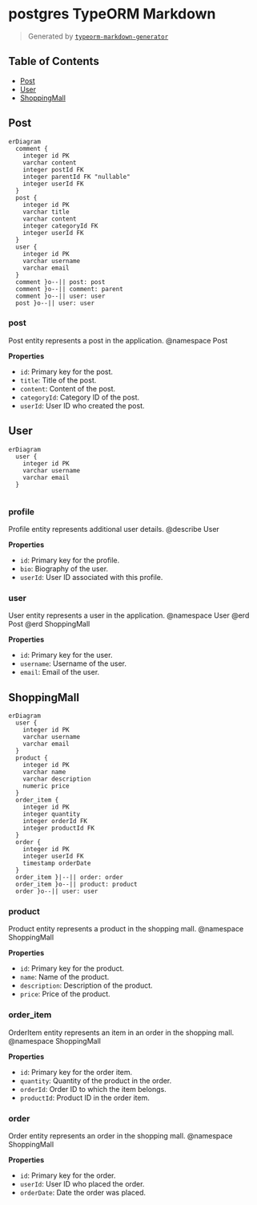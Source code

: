 # postgres TypeORM Markdown

> Generated by [`typeorm-markdown-generator`](https://github.com/hermin9804/typeorm-markdown-generator)



## Table of Contents



- [Post](#post)
- [User](#user)
- [ShoppingMall](#shoppingmall)


## Post

```mermaid
erDiagram
  comment {
    integer id PK
    varchar content
    integer postId FK
    integer parentId FK "nullable"
    integer userId FK
  }
  post {
    integer id PK
    varchar title
    varchar content
    integer categoryId FK
    integer userId FK
  }
  user {
    integer id PK
    varchar username
    varchar email
  }
  comment }o--|| post: post
  comment }o--|| comment: parent
  comment }o--|| user: user
  post }o--|| user: user
```

### post

Post entity represents a post in the application.
@namespace Post

**Properties**

  - `id`: Primary key for the post.
  - `title`: Title of the post.
  - `content`: Content of the post.
  - `categoryId`: Category ID of the post.
  - `userId`: User ID who created the post.


## User

```mermaid
erDiagram
  user {
    integer id PK
    varchar username
    varchar email
  }
  
```

### profile

Profile entity represents additional user details.
@describe User

**Properties**

  - `id`: Primary key for the profile.
  - `bio`: Biography of the user.
  - `userId`: User ID associated with this profile.


### user

User entity represents a user in the application.
@namespace User
@erd Post
@erd ShoppingMall

**Properties**

  - `id`: Primary key for the user.
  - `username`: Username of the user.
  - `email`: Email of the user.


## ShoppingMall

```mermaid
erDiagram
  user {
    integer id PK
    varchar username
    varchar email
  }
  product {
    integer id PK
    varchar name
    varchar description
    numeric price
  }
  order_item {
    integer id PK
    integer quantity
    integer orderId FK
    integer productId FK
  }
  order {
    integer id PK
    integer userId FK
    timestamp orderDate
  }
  order_item }|--|| order: order
  order_item }o--|| product: product
  order }o--|| user: user
```

### product

Product entity represents a product in the shopping mall.
@namespace ShoppingMall

**Properties**

  - `id`: Primary key for the product.
  - `name`: Name of the product.
  - `description`: Description of the product.
  - `price`: Price of the product.


### order_item

OrderItem entity represents an item in an order in the shopping mall.
@namespace ShoppingMall

**Properties**

  - `id`: Primary key for the order item.
  - `quantity`: Quantity of the product in the order.
  - `orderId`: Order ID to which the item belongs.
  - `productId`: Product ID in the order item.


### order

Order entity represents an order in the shopping mall.
@namespace ShoppingMall

**Properties**

  - `id`: Primary key for the order.
  - `userId`: User ID who placed the order.
  - `orderDate`: Date the order was placed.

